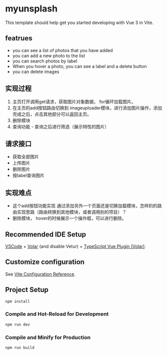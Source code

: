 # myunsplash

This template should help get you started developing with Vue 3 in Vite.

## featrues 
* you can see a list of photos that you have added
* you can add a new photo to the list
* you can search photos by label
* When you hover a photo, you can see a label and a delete button
* you can delete images

## 实现过程

1. 主页打开调用get请求，获取图片对象数据， for循环加载图片。
2. 在主页的add按钮路由切换到 imageuploader模块，进行添加图片操作，添加完成之后，点击其他部分可以返回主页。
3. 删除模块
4. 查询功能 - 查询之后进行筛选（展示特性的图片）

## 请求接口

* 获取全部图片 
* 上传图片
* 删除图片
* 按label查询图片

## 实现难点
* 这个add按钮功能实现 通过添加另外一个页面还是切换加载模块，怎样的的路由实现思路（路由转换到其他模块，或者调用别的项目）？
* 删除模块， hover的时候展示一个操作框，可以进行删除。



## Recommended IDE Setup

[VSCode](https://code.visualstudio.com/) + [Volar](https://marketplace.visualstudio.com/items?itemName=Vue.volar) (and disable Vetur) + [TypeScript Vue Plugin (Volar)](https://marketplace.visualstudio.com/items?itemName=Vue.vscode-typescript-vue-plugin).

## Customize configuration

See [Vite Configuration Reference](https://vitejs.dev/config/).

## Project Setup

```sh
npm install
```

### Compile and Hot-Reload for Development

```sh
npm run dev
```

### Compile and Minify for Production

```sh
npm run build
```
